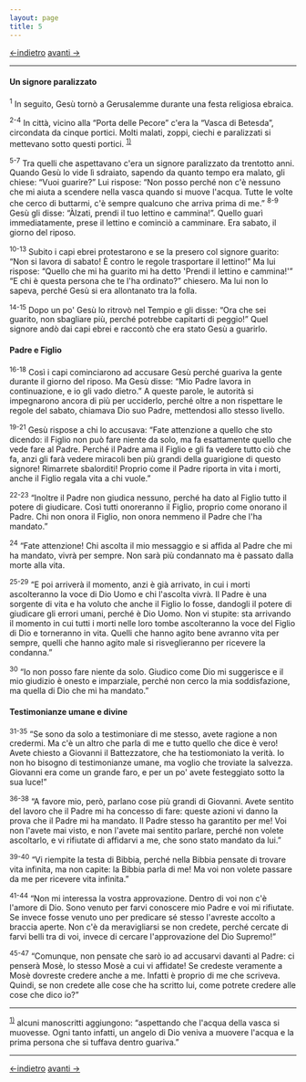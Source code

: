 ```yaml
---
layout: page
title: 5
---
```

[<-indietro](gv04.html) [avanti ->](gv06.html)

--------------------------------
#### Un signore paralizzato

<sup>1</sup> In seguito, Gesù tornò a Gerusalemme durante una festa
religiosa ebraica.

<sup>2-4</sup> In città, vicino alla “Porta delle Pecore” c'era la
“Vasca di Betesda”, circondata da cinque portici. Molti malati, zoppi,
ciechi e paralizzati si mettevano sotto questi portici.
<sup><a href="#fn__1" id="fnt__1" class="fn_top">1)</a></sup>

<sup>5-7</sup> Tra quelli che aspettavano c'era un signore paralizzato
da trentotto anni. Quando Gesù lo vide lì sdraiato, sapendo da quanto
tempo era malato, gli chiese: “Vuoi guarire?” Lui rispose: “Non posso
perché non c'è nessuno che mi aiuta a scendere nella vasca quando si
muove l'acqua. Tutte le volte che cerco di buttarmi, c'è sempre qualcuno
che arriva prima di me.” <sup>8-9</sup> Gesù gli disse: “Àlzati, prendi
il tuo lettino e cammina!”. Quello guarì immediatamente, prese il
lettino e cominciò a camminare. Era sabato, il giorno del riposo.

<sup>10-13</sup> Subito i capi ebrei protestarono e se la presero col
signore guarito: “Non si lavora di sabato! È contro le regole
trasportare il lettino!” Ma lui rispose: “Quello che mi ha guarito mi ha
detto 'Prendi il lettino e cammina!'” “E chi è questa persona che te
l'ha ordinato?” chiesero. Ma lui non lo sapeva, perché Gesù si era
allontanato tra la folla.

<sup>14-15</sup> Dopo un po' Gesù lo ritrovò nel Tempio e gli disse:
“Ora che sei guarito, non sbagliare più, perché potrebbe capitarti di
peggio!” Quel signore andò dai capi ebrei e raccontò che era stato Gesù
a guarirlo.

#### Padre e Figlio

<sup>16-18</sup> Così i capi cominciarono ad accusare Gesù perché
guariva la gente durante il giorno del riposo. Ma Gesù disse: “Mio Padre
lavora in continuazione, e io gli vado dietro.” A queste parole, le
autorità si impegnarono ancora di più per ucciderlo, perché oltre a non
rispettare le regole del sabato, chiamava Dio suo Padre, mettendosi allo
stesso livello.

<sup>19-21</sup> Gesù rispose a chi lo accusava: “Fate attenzione a
quello che sto dicendo: il Figlio non può fare niente da solo, ma fa
esattamente quello che vede fare al Padre. Perché il Padre ama il Figlio
e gli fa vedere tutto ciò che fa, anzi gli farà vedere miracoli ben più
grandi della guarigione di questo signore! Rimarrete sbalorditi! Proprio
come il Padre riporta in vita i morti, anche il Figlio regala vita a chi
vuole.”

<sup>22-23</sup> “Inoltre il Padre non giudica nessuno, perché ha dato
al Figlio tutto il potere di giudicare. Così tutti onoreranno il Figlio,
proprio come onorano il Padre. Chi non onora il Figlio, non onora
nemmeno il Padre che l'ha mandato.”

<sup>24</sup> “Fate attenzione! Chi ascolta il mio messaggio e si affida
al Padre che mi ha mandato, vivrà per sempre. Non sarà più condannato ma
è passato dalla morte alla vita.

<sup>25-29</sup> “E poi arriverà il momento, anzi è già arrivato, in cui
i morti ascolteranno la voce di Dio Uomo e chi l'ascolta vivrà. Il Padre
è una sorgente di vita e ha voluto che anche il Figlio lo fosse,
dandogli il potere di giudicare gli errori umani, perché è Dio Uomo. Non
vi stupite: sta arrivando il momento in cui tutti i morti nelle loro
tombe ascolteranno la voce del Figlio di Dio e torneranno in vita.
Quelli che hanno agito bene avranno vita per sempre, quelli che hanno
agito male si risveglieranno per ricevere la condanna.”

<sup>30</sup> “Io non posso fare niente da solo. Giudico come Dio mi
suggerisce e il mio giudizio è onesto e imparziale, perché non cerco la
mia soddisfazione, ma quella di Dio che mi ha mandato.”

#### Testimonianze umane e divine

<sup>31-35</sup> “Se sono da solo a testimoniare di me stesso, avete
ragione a non credermi. Ma c'è un altro che parla di me e tutto quello
che dice è vero! Avete chiesto a Giovanni il Battezzatore, che ha
testiomoniato la verità. Io non ho bisogno di testimonianze umane, ma
voglio che troviate la salvezza. Giovanni era come un grande faro, e per
un po' avete festeggiato sotto la sua luce!”

<sup>36-38</sup> “A favore mio, però, parlano cose più grandi di
Giovanni. Avete sentito del lavoro che il Padre mi ha concesso di fare:
queste azioni vi danno la prova che il Padre mi ha mandato. Il Padre
stesso ha garantito per me! Voi non l'avete mai visto, e non l'avete mai
sentito parlare, perché non volete ascoltarlo, e vi rifiutate di
affidarvi a me, che sono stato mandato da lui.”

<sup>39-40</sup> “Vi riempite la testa di Bibbia, perché nella Bibbia
pensate di trovare vita infinita, ma non capite: la Bibbia parla di me!
Ma voi non volete passare da me per ricevere vita infinita.”

<sup>41-44</sup> “Non mi interessa la vostra approvazione. Dentro di voi
non c'è l'amore di Dio. Sono venuto per farvi conoscere mio Padre e voi
mi rifiutate. Se invece fosse venuto uno per predicare sé stesso
l'avreste accolto a braccia aperte. Non c'è da meravigliarsi se non
credete, perché cercate di farvi belli tra di voi, invece di cercare
l'approvazione del Dio Supremo!”

<sup>45-47</sup> “Comunque, non pensate che sarò io ad accusarvi davanti
al Padre: ci penserà Mosè, lo stesso Mosè a cui vi affidate! Se credeste
veramente a Mosè dovreste credere anche a me. Infatti è proprio di me
che scriveva. Quindi, se non credete alle cose che ha scritto lui, come
potrete credere alle cose che dico io?”

----------------------------------------------------
<sup><a href="#fnt__1" id="fn__1" class="fn_bot">1)</a></sup>
alcuni manoscritti aggiungono: “aspettando che l'acqua della vasca si
muovesse. Ogni tanto infatti, un angelo di Dio veniva a muovere l'acqua
e la prima persona che si tuffava dentro guariva.”

----------------------------------------------------
[<-indietro](gv04.html) [avanti ->](gv06.html)
